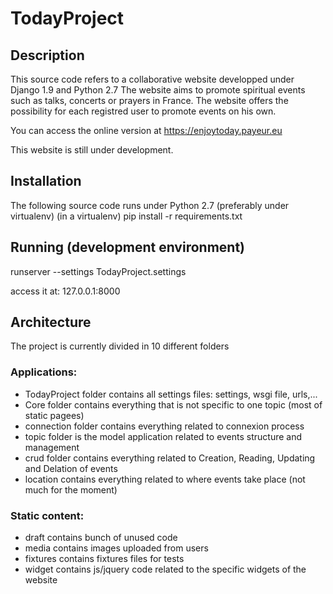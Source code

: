 # TodayProject

## Description
This source code refers to a collaborative website developped under Django 1.9 and Python 2.7
The website aims to promote spiritual events such as talks, concerts or prayers in France.
The website offers the possibility for each registred user to promote events on his own.

You can access the online version at https://enjoytoday.payeur.eu

This website is still under development.

## Installation
The following source code runs under Python 2.7 (preferably under virtualenv)
(in a virtualenv)
pip install -r requirements.txt

## Running (development environment)
runserver --settings TodayProject.settings

access it at:
127.0.0.1:8000

## Architecture
The project is currently divided in 10 different folders

### Applications:
- TodayProject folder contains all settings files: settings, wsgi file, urls,...
- Core folder contains everything that is not specific to one topic (most of static pagees)
- connection folder contains everything related to connexion process
- topic folder is the model application related to events structure and management
- crud folder contains everything related to Creation, Reading, Updating and Delation of events
- location contains everything related to where events take place (not much for the moment)

### Static content:
- draft contains bunch of unused code
- media contains images uploaded from users
- fixtures contains fixtures files for tests
- widget contains js/jquery code related to the specific widgets of the website
